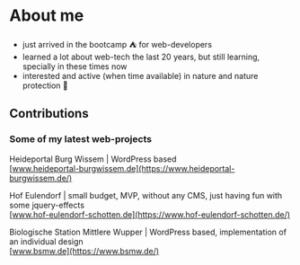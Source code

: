 # About me
- just arrived in the bootcamp :tent: for web-developers
- learned a lot about web-tech the last 20 years, but still learning, specially in these times now
- interested and active (when time available) in nature and nature protection :frog:

## Contributions
### Some of my latest web-projects

Heideportal Burg Wissem | WordPress based\
[www.heideportal-burgwissem.de](https://www.heideportal-burgwissem.de/)


Hof Eulendorf | small budget, MVP, without any CMS, just having fun with some jquery-effects\
[www.hof-eulendorf-schotten.de](https://www.hof-eulendorf-schotten.de/)

Biologische Station Mittlere Wupper | WordPress based, implementation of an individual design\
[www.bsmw.de](https://www.bsmw.de/)
